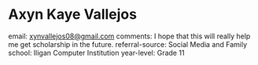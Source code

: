 # Axyn Kaye Vallejos

email: xynvallejos08@gmail.com
comments: I hope that this will really help me get scholarship in the future.
referral-source: Social Media and Family 
school: Iligan Computer Institution 
year-level: Grade 11